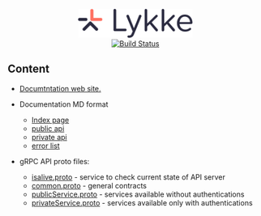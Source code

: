 <p align="center">
  <img src="https://raw.githubusercontent.com/swisschain/Lykke-HftApi-Docs/master/source/images/logo.png" alt="Lykke HFT API Documentation" width="226">
  <br>
  <a href="https://github.com/swisschain/Lykke-HftApi-Docs/actions?query=workflow%3ADeploy"><img src="https://github.com/swisschain/Lykke-HftApi-Docs/workflows/Deploy/badge.svg?branch=master" alt="Build Status"></a>
</p>

Content
------------

* [Documtntation web site.](https://swisschain.github.io/Lykke-HftApi-Docs)

* Documentation MD format
  * [Index page](https://github.com/swisschain/Lykke-HftApi-Docs/blob/master/source/index.html.md)
  * [public api](https://github.com/swisschain/Lykke-HftApi-Docs/blob/master/source/includes/_public-api.md)
  * [private api](https://github.com/swisschain/Lykke-HftApi-Docs/blob/master/source/includes/_private-api.md)
  * [error list](https://github.com/swisschain/Lykke-HftApi-Docs/blob/master/source/includes/_errors.md)
  
* gRPC API proto files: 
  * [isalive.proto]() - service to check current state of API server
  * [common.proto]() - general contracts
  * [publicService.proto]() - services available without authentications
  * [privateService.proto]() - services available only with authentications

